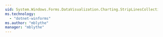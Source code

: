 ```yaml
---
uid: System.Windows.Forms.DataVisualization.Charting.StripLinesCollection
ms.technology: 
  - "dotnet-winforms"
ms.author: "mblythe"
manager: "mblythe"
---
```

